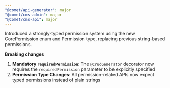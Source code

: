 ```yaml
---
"@comet/api-generator": major
"@comet/cms-admin": major
"@comet/cms-api": major
---
```


Introduced a strongly-typed permission system using the new CorePermission enum and Permission type, replacing previous string-based permissions.

**Breaking changes**

1. **Mandatory `requiredPermission`**: The `@CrudGenerator` decorator now requires the `requiredPermission` parameter to be explicitly specified
2. **Permission Type Changes**: All permission-related APIs now expect typed permissions instead of plain strings
